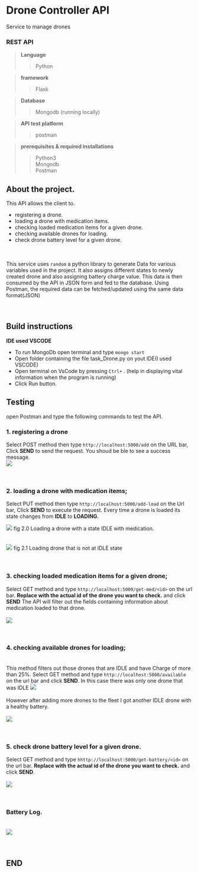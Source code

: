 # Drone Controller API
Service to manage drones
### REST API

> **Language**
>> Python

> **framework**
>> Flask

> **Database**
>> Mongodb (running locally)

> **API test platform**
>> postman

> **prerequisites & required installations**
>> Python3\
>> Mongodb\
>> Postman<br>


## About the project.
This API allows the client to.
- registering a drone.
- loading a drone with medication items.
- checking loaded medication items for a given drone.
- checking available drones for loading.
- check drone battery level for a given drone.<br><br><br>


This service uses ``` random ``` a python library to generate Data for various variables used in the project. It also assigns different states to newly created drone and also assigning battery charge value.
This data is then consumed by the API in JSON form and fed to the database. Using Postman, the required data can be fetched/updated using the same data
format(JSON)<br><br><br>


## Build instructions
**IDE used VSCODE**

- To run MongoDb open terminal and type ```mongo start```
- Open folder containing the file task_Drone.py on yout IDE(I used VSCODE)
- Open terminal on VsCode by pressing ```Ctrl+``` . (help in displaying vital information when the program is running)
- Click Run button.



## Testing
open Postman and type the following commands to test the API.

### 1. registering a drone
Select POST method then type ```http://localhost:5000/add``` on the URL bar, Click **SEND** to send the request. You shoud be ble to see a success message.\
<img src="https://raw.githubusercontent.com/charlesncn/task_Drone/master/img/add.png"><br><br><br>


### 2. loading a drone with medication items;
Select PUT method then type ```http://localhost:5000/add-load``` on the Url bar, Click **SEND** to execute the request.
Every time a drone is loaded its state changes from **IDLE** to **LOADING**.

<img src="https://raw.githubusercontent.com/charlesncn/task_Drone/master/img/addLoad.png">
fig 2.0 Loading a drone with a state IDLE with medication.<br><br><br>


<img src="https://raw.githubusercontent.com/charlesncn/task_Drone/master/img/AddMedError.png">
fig 2.1 Loading drone that is  not at IDLE state<br><br><br>


### 3. checking loaded medication items for a given drone;
Select GET method and type ```http://localhost:5000/get-med/<id>``` on the url bar. **Replace <id> with the actual id of the drone you want to check.** and 
click **SEND** The API will filter out the fields containing information about medication loaded to that drone.<br><br>
<img src="https://raw.githubusercontent.com/charlesncn/task_Drone/master/img/viewMedOnDrone.png"><br><br><br>



### 4. checking available drones for loading;<br><br>
This method filters out those drones that are IDLE and have Charge of more than 25%. Select GET method and type
```http://localhost:5000/available``` on the url bar and click **SEND**. In this case there was only one drone that was IDLE
<img src="https://raw.githubusercontent.com/charlesncn/task_Drone/master/img/avail.png"><br><br>
However after adding more drones to the fleet I got another IDLE drone with a healthy battery.<br><br>
<img src="https://raw.githubusercontent.com/charlesncn/task_Drone/master/img/available2.png"><br><br><br>


### 5. check drone battery level for a given drone.<br>
Select GET method and type ```hhttp://localhost:5000/get-battery/<id>``` on the url bar. **Replace <id> with the actual id of the drone you want to check.** and 
click **SEND**.<br><br>
<img src="https://raw.githubusercontent.com/charlesncn/task_Drone/master/img/getBatID.png"><br><br><br>

### Battery Log.<br><br>
<img src="https://github.com/charlesncn/task_Drone/blob/master/img/BatLog.png"><br><br><br>

## END
